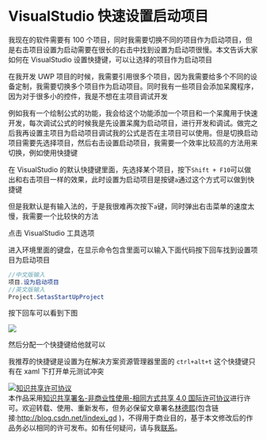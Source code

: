 # VisualStudio 快速设置启动项目

我现在的软件需要有 100 个项目，同时我需要切换不同的项目作为启动项目，但是右击项目设置为启动需要在很长的右击中找到设置为启动项很慢。本文告诉大家如何在 VisualStudio 设置快捷键，可以让选择的项目作为启动项目

<!--more-->
<!-- CreateTime:2020/3/5 9:26:16 -->

<!-- csdn -->

在我开发 UWP 项目的时候，我需要引用很多个项目，因为我需要给多个不同的设备定制，我需要切换多个项目作为启动项目。同时我有一些项目会添加呆魔程序，因为对于很多小的控件，我是不想在主项目调试开发

例如我有一个绘制公式的功能，我会给这个功能添加一个项目和一个呆魔用于快速开发，每次调试公式的时候我是先设置呆魔为启动项目，进行开发和调试。做完之后我再设置主项目为启动项目调试我的公式是否在主项目可以使用。但是切换启动项目需要先选择项目，然后右击设置启动项目，我需要一个效率比较高的方法用来切换，例如使用快捷键

在 VisualStudio 的默认快捷键里面，先选择某个项目，按下`Shift + F10`可以做出和右击项目一样的效果，此时设置为启动项目是按键`a`通过这个方式可以做到快捷键

但是我默认是有输入法的，于是我很难再次按下`a`键，同时弹出右击菜单的速度太慢，我需要一个比较快的方法

点击 VisualStudio 工具选项

进入环境里面的键盘，在显示命令包含里面可以输入下面代码按下回车找到设置项目为启动项目

```csharp
//中文版输入
项目.设为启动项目
//英文版输入
Project.SetasStartUpProject
```

按下回车可以看到下图

<!-- ![](image/VisualStudio 快速设置启动项目/VisualStudio 快速设置启动项目0.png) -->

![](http://image.acmx.xyz/lindexi%2F201971142743883)

然后分配一个快捷键给他就可以

我推荐的快捷键是设置为在解决方案资源管理器里面的 `ctrl+alt+t` 这个快捷键只有在 xaml 下打开单元测试冲突

<a rel="license" href="http://creativecommons.org/licenses/by-nc-sa/4.0/"><img alt="知识共享许可协议" style="border-width:0" src="https://licensebuttons.net/l/by-nc-sa/4.0/88x31.png" /></a><br />本作品采用<a rel="license" href="http://creativecommons.org/licenses/by-nc-sa/4.0/">知识共享署名-非商业性使用-相同方式共享 4.0 国际许可协议</a>进行许可。欢迎转载、使用、重新发布，但务必保留文章署名[林德熙](http://blog.csdn.net/lindexi_gd)(包含链接:http://blog.csdn.net/lindexi_gd )，不得用于商业目的，基于本文修改后的作品务必以相同的许可发布。如有任何疑问，请与我[联系](mailto:lindexi_gd@163.com)。
